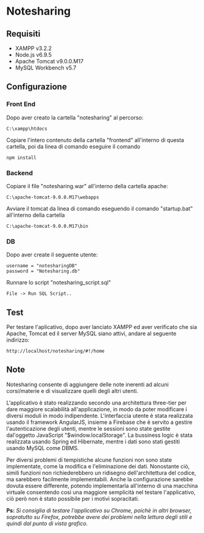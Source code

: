 # Notesharing

## Requisiti
* XAMPP v3.2.2
* Node.js v6.9.5
* Apache Tomcat v9.0.0.M17
* MySQL Workbench v5.7
	
## Configurazione

### Front End

Dopo aver creato la cartella "notesharing" al percorso: 

	C:\xampp\htdocs
	
Copiare l'intero contenuto della cartella "frontend" all'interno di questa cartella, poi da linea di comando eseguire il comando

	npm install
	
### Backend

Copiare il file "notesharing.war" all'interno della cartella apache: 

	C:\apache-tomcat-9.0.0.M17\webapps
	
Avviare il tomcat da linea di comando eseguendo il comando "startup.bat" all'interno della cartella

	C:\apache-tomcat-9.0.0.M17\bin
	
### DB

Dopo aver create il seguente utente: 

	username = "notesharingDB"
	password = "Notesharing.db"

Runnare lo script "notesharing_script.sql"

	File -> Run SQL Script..
	
## Test

Per testare l'aplicativo, dopo aver lanciato XAMPP ed aver verificato che sia Apache, Tomcat ed il server MySQL siano attivi, andare al seguente indirizzo:

	http://localhost/notesharing/#!/home
	

## Note
Notesharing consente di aggiungere delle note inerenti ad alcuni corsi/materie e di visualizzare quelli degli altri utenti.

L'applicativo è stato realizzando secondo una architettura three-tier per dare maggiore scalabilità all'applicazione, in modo da poter modificare i diversi moduli in modo indipendente.
L'interfaccia utente è stata realizzata usando il framework AngularJS, insieme a Firebase che è servito a gestire l'autenticazione degli utenti, mentre le sessioni sono state gestite dal'oggetto JavaScript "$window.localStorage".
La bussiness logic è stata realizzata usando Spring ed Hibernate, mentre i dati sono stati gestiti usando MySQL come DBMS.

Per diversi problemi di tempistiche alcune funzioni non sono state implementate, come la modifica e l'eliminazione dei dati. Nonostante ciò, simili funzioni non richiederebbero un ridisegno dell'architettura del codice, ma sarebbero facilmente implementabili.
Anche la configurazione sarebbe dovuta essere differente, potendo implementarla all'interno di una macchina virtuale consentendo così una maggiore semplicità nel testare l'applicativo, ciò però non è stato possibile per i motivi sopracitati.

**Ps:** *Si consiglia di testare l'applicativo su Chrome, poichè in altri browser, sopratutto su Firefox, potrebbe avere dei problemi nella lettura degli stili e quindi dal punto di vista grafico.*
